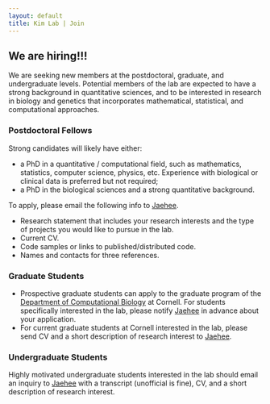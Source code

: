 ```yaml
---
layout: default
title: Kim Lab | Join
---
```


## We are hiring!!! ##
We are seeking new members at the postdoctoral, graduate, and undergraduate levels. Potential members of the lab are expected to have a strong background in quantitative sciences, and to be interested in research in biology and genetics that incorporates mathematical, statistical, and computational approaches. 


### Postdoctoral Fellows
Strong candidates will likely have either:
* a PhD in a quantitative / computational field, such as mathematics, statistics, computer science, physics, etc. Experience with biological or clinical data is preferred but not required;
* a PhD in the biological sciences and a strong quantitative background.

To apply, please email the following info to [Jaehee](mailto:jaehee.kim@cornell.edu).
* Research statement that includes your research interests and the type of projects you would like to pursue in the lab.
* Current CV.
* Code samples or links to published/distributed code.
* Names and contacts for three references.


### Graduate Students
*  Prospective graduate students can apply to the graduate program of the [Department of Computational Biology](https://compbio.cornell.edu/) at Cornell. For students specifically interested in the lab, please notify [Jaehee](mailto:jaehee.kim@cornell.edu) in advance about your application. 
*  For current graduate students at Cornell interested in the lab, please send CV and a short description of research interest to [Jaehee](mailto:jaehee.kim@cornell.edu).


### Undergraduate Students
Highly motivated undergraduate students interested in the lab should email an inquiry to [Jaehee](mailto:jaehee.kim@cornell.edu) with a transcript (unofficial is fine), CV, and a short description of research interest.




